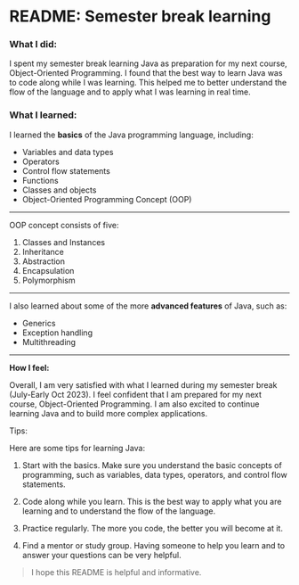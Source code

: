 # README: Semester break learning

### What I did:

I spent my semester break learning Java as preparation for my next course, Object-Oriented Programming. 
I found that the best way to learn Java was to code along while I was learning. 
This helped me to better understand the flow of the language and to apply what I was learning in real time.

### What I learned:

I learned the **basics** of the Java programming language, including:

- Variables and data types
- Operators
- Control flow statements
- Functions
- Classes and objects
- Object-Oriented Programming Concept (OOP)

---
OOP concept consists of five:
1. Classes and Instances
2. Inheritance
3. Abstraction
4. Encapsulation
5. Polymorphism

---
I also learned about some of the more **advanced features** of Java, such as:

- Generics
- Exception handling
- Multithreading

---
**How I feel:**

Overall, I am very satisfied with what I learned during my semester break (July-Early Oct 2023). 
I feel confident that I am prepared for my next course, Object-Oriented Programming. 
I am also excited to continue learning Java and to build more complex applications.

Tips:

Here are some tips for learning Java:

1. Start with the basics. Make sure you understand the basic concepts of programming, such as variables, 
data types, operators, and control flow statements.

2. Code along while you learn. This is the best way to apply what you are learning and 
to understand the flow of the language.

3. Practice regularly. The more you code, the better you will become at it.

4. Find a mentor or study group. Having someone to help you learn and to answer your questions can be very helpful.

> I hope this README is helpful and informative.